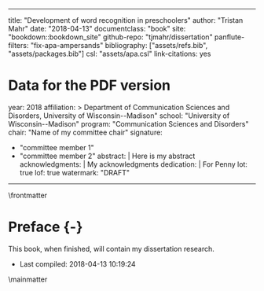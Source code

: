 
--- 
title: "Development of word recognition in preschoolers"
author: "Tristan Mahr"
date: "2018-04-13"
documentclass: "book"
site: "bookdown::bookdown_site"
github-repo: "tjmahr/dissertation"
panflute-filters: "fix-apa-ampersands"
bibliography: ["assets/refs.bib", "assets/packages.bib"]
csl: "assets/apa.csl"
link-citations: yes

# Data for the PDF version
year: 2018
affiliation: > 
  Department of Communication Sciences and Disorders, 
  University of Wisconsin--Madison"
school: "University of Wisconsin--Madison"
program: "Communication Sciences and Disorders"
chair: "Name of my committee chair"
signature: 
  - "committee member 1"
  - "committee member 2"
abstract: |
  Here is my abstract
acknowledgments: |
  My acknowledgments
dedication: |
  For Penny
lot: true
lof: true
watermark: "DRAFT"
---

\frontmatter

# Preface {-}

This book, when finished, will contain my dissertation research. 

- Last compiled: 2018-04-13 10:19:24

\mainmatter
